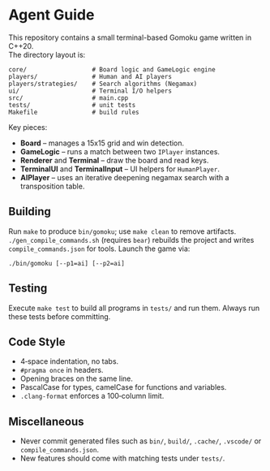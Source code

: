 # Agent Guide

This repository contains a small terminal-based Gomoku game written in C++20.  
The directory layout is:

```
core/                  # Board logic and GameLogic engine
players/               # Human and AI players
players/strategies/    # Search algorithms (Negamax)
ui/                    # Terminal I/O helpers
src/                   # main.cpp
tests/                 # unit tests
Makefile               # build rules
```

Key pieces:

* **Board** – manages a 15x15 grid and win detection.
* **GameLogic** – runs a match between two `IPlayer` instances.
* **Renderer** and **Terminal** – draw the board and read keys.
* **TerminalUI** and **TerminalInput** – UI helpers for `HumanPlayer`.
* **AIPlayer** – uses an iterative deepening negamax search with a transposition table.

## Building

Run `make` to produce `bin/gomoku`; use `make clean` to remove artifacts.  
`./gen_compile_commands.sh` (requires `bear`) rebuilds the project and writes
`compile_commands.json` for tools.  Launch the game via:

```
./bin/gomoku [--p1=ai] [--p2=ai]
```

## Testing

Execute `make test` to build all programs in `tests/` and run them.  Always run
these tests before committing.

## Code Style

* 4‑space indentation, no tabs.
* `#pragma once` in headers.
* Opening braces on the same line.
* PascalCase for types, camelCase for functions and variables.
* `.clang-format` enforces a 100‑column limit.

## Miscellaneous

* Never commit generated files such as `bin/`, `build/`, `.cache/`, `.vscode/`
  or `compile_commands.json`.
* New features should come with matching tests under `tests/`.
